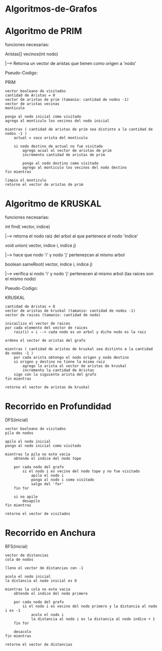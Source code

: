 # Algoritmos-de-Grafos

# Algoritmo de PRIM
funciones necesarias:

Aristas[] vecinos(int nodo) 

|--> Retorna un vector de aristas que tienen como origen a 'nodo'

Pseudo-Codigo:

PRIM

    vector booleano de visitados
    cantidad de Aristas = 0
    vector de aristas de prim (tamanio: cantidad de nodos -1)
    vector de aristas vecinas
    monticulo

    pongo al nodo inicial como visitado
    agrego al monticulo los vecinos del nodo inicial

    mientras ( cantidad de aristas de prim sea distinto a la cantidad de nodos -1 )
        actual = saco arista del monticulo

        si nodo destino de actual no fue visitado
            agrego acual al vector de aristas de prim
            incremento cantidad de aristas de prim

            pongo al nodo destino como visitado
            agrego al monticulo los vecinos del nodo destino
    fin mientras

    limpio el monticulo
    retorno el vector de aristas de prim

# Algoritmo de KRUSKAL
funciones necesarias:

int find( vector, indice)

|--> retorna el nodo raiz del arbol al que pertenece el nodo 'indice'

void union( vector, indice i, indice j) 

|--> hace que nodo 'i' y nodo 'j' pertenezcan al mismo arbol

boolean sameRoot( vector, indice i, indice j) 

|--> verifica si nodo 'i' y nodo 'j' pertenecen al mismo arbol (las raices son el mismo nodo)

Pseudo-Codigo:

KRUSKAL

    cantidad de Aristas = 0
    vector de aristas de kruskal (tamanio: cantidad de nodos -1)
    vector de raices (tamanio: cantidad de nodo)

    inicailizo el vector de raices
    por cada elemento del vector de raices
        raiz(i) = i --> cada nodo es un arbol y dicho nodo es la raiz

    ordeno el vector de aristas del grafo

    mientras ( cantidad de aristas de kruskal sea distinto a la cantidad de nodos -1 )
        por cada arista obtengo el nodo origen y nodo destino
        si origen y destino no tiene la misma raiz
            agrego la arista al vector de aristas de kruskal
            incremento la cantidad de Aristas
        sigo con la siguiente arista del grafo
    fin mientras

    retorno el vector de aristas de kruskal

# Recorrido en Profundidad

DFS(inicial)

    vector booleano de visitados
    pila de nodos

    apilo el nodo inicial
    pongo al nodo inicial como visitado

    mientras la pila no este vacia
        obtendo el indice del nodo tope

        por cada nodo del grafo
            si el nodo i es vecino del nodo tope y no fue visitado
                apilo el nodo i
                pongo al nodo i como visitado
                salgo del 'for'
        fin for

        si no apile
            desapilo
    fin mientras

    retorno el vector de visitados

# Recorrido en Anchura

BFS(inicial)

    vector de distancias
    cola de nodos

    lleno el vector de distancias con -1

    acolo el nodo inicial
    la distancia al nodo inicial es 0

    mientras la cola no este vacia
        obtendo el indice del nodo primero

        por cada nodo del grafo
            si el nodo i es vecino del nodo primero y la distancia al nodo i es -1
                acolo el nodo i
                la distancia al nodo i es la distancia al nodo indice + 1
        fin for

        desacolo
    fin mientras

    retorno el vector de distancias